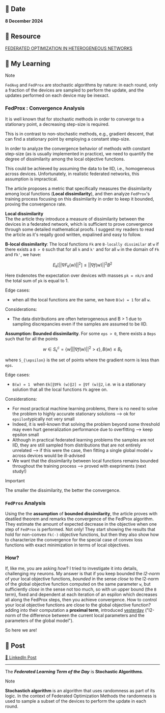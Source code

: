 ## 📅 Date
**8 December 2024**

## 📰 Resource
[FEDERATED OPTIMIZATION IN HETEROGENEOUS NETWORKS](https://arxiv.org/pdf/1812.06127)

## 🔖 My Learning

>[!NOTE]
>`FedAvg` and `FedProx` are stochastic algorithms by nature: in each round, only a fraction of the devices are sampled to perform the update, and the updates performed on each device may be inexact.

### FedProx : Convergence Analysis

It is well known that for stochastic methods in order to converge to a stationary point, a decreasing step-size is required. 

This is in contrast to non-stochastic methods, e.g., gradient descent, that can find a stationary point by employing a constant step-size. 

In order to analyze the convergence behavior of methods with constant step-size (as is usually implemented in practice), we need to quantify the degree of dissimilarity among the local objective functions. 

This could be achieved by assuming the data to be IID, i.e., homogeneous across devices. Unfortunately, in realistic federated networks, this assumption is impractical.   

The article proposes a metric that specifically measures the dissimilarity among local functions (**Local dissimilarity**), and then analyze `FedProx`'s training process focusing on this dissimilarity in order to keep it bounded, proving the convergence rate.

**Local dissimilarity**  
The the article they introduce a measure of dissimilarity between the devices in a federated network, which is sufficient to prove convergence through some detailed mathematical proofs. I suggest my readers to read the article as it's reqally good written, expalined and easy to follow.

**B-local dissimilarity**: The local functions `Fk` are `B-locally dissimilar` at `w` if there exists a `B > 0` such that for all `k` and `k'` and for all `w` in the domain of `Fk` and `Fk'`, we have:
```math
E_{k}[ || \nabla F_{k}(w) ||^{2} ] \leq || \nabla f (w) ||^{2}  B^{2}
```
Here `Ek`denotes the expectation over devices with masses `pk = nk/n` and the total sum of `pk` is equal to 1.

Edge cases:
- when all the local functions are the same, we have `B(w) = 1` for all `w`. 
  
Considerations:
- The data distributions are often heterogeneous and B > 1 due to sampling discrepancies even if the samples are assumed to be IID. 

**Assumption: Bounded dissimilarity**. For some `eps > 0`, there exists a `Beps` such that for all the points 
```math
w \in S_{\epsilon}^{c} = \{ w | || \nabla f (w) ||^{2} > \epsilon \} , B(w) \leq B_{\epsilon}
```
where `S_{\epsilon}` is the set of points where the gradient norm is less than `eps`.

Edge cases:
- `B(w) = 1 ` when `Ek[‖∇Fk (w)‖2] = ‖∇f (w)‖2`, i.e. w is a stationary solution that all the local functions `Fk` agree on.

Considerations:
- For most practical machine learning problems, there is no need to solve the problem to highly accurate stationary solutions --> ok for `epsilon`typically not very small 
- Indeed, it is well-known that solving the problem beyond some threshold may even hurt generalization performance due to overfitting --> keep epsilon small
- Although in practical federated learning problems the samples are not IID, they are still sampled from distributions that are not entirely unrelated --> if this were the case, then fitting a single global model `w` across devices would be ill-advised
- We want that the dissimilarity between local functions remains bounded throughout the training process --> proved with exepriments (next study!)

> [!IMPORTANT]
> The smaller the dissimilarity, the better the convergence.

### `FedProx` Analysis
Using the the **assumption** of **bounded dissimilarity**, the article proves with deatiled theorem and remarks the convergence of the FedProx algorithm.
They estimate the amount of expected decrease in the objective when one step of `FedProx` is performed.
Not only! They start showing the results that hold for non-convex `Fk(·)` objective functions, but then they also show how to characterize the convergence for the special case of convex loss functions with exact minimization in terms of local objectives.


### How?
If, like me, you are asking *how*? I tried to investigate it into details, challenging my neurons. My answer is that if you keep bounded the *l2-norm* of your local objective functions, *bounded* in the sense *close* to the l2-norm of the global objective function computed on the same parameter `w`, but sufficiently *close* in the sense not too much, so with un upper bound (the `B` term), fixed and dependent at each iteration of an espilon which decreases all along the FedProx steps, then you achieve convergence. How to control your local objective functions are close to the global objective function? adding into their computation a **proximal term**, introduced [yesterday](../day18/day18.md) ("l2-norm of the difference between the current local parameters and the parameters of the global model").

So here we are!

## 📮 Post 

[📘 LinkedIn Post](https://www.linkedin.com/posts/giuliagualtieri_30daysofflcode-activity-7271432843124244480-6PPf?utm_source=share&utm_medium=member_desktop)

------
The _**Federated Learning Term of the Day**_ is **Stochastic Algorithms**.
> [!NOTE]
> **Stochastich algorithm** is an algorithm that uses randomness as part of its logic. In the context of Federated Optimization Methods
> the randomness is used to sample a subset of the devices to perform the update in each round.

